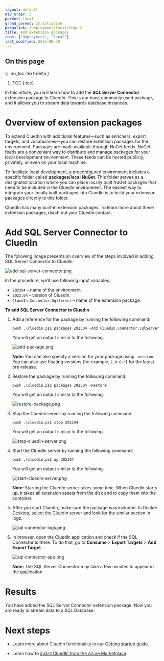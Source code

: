 ```yaml
---
layout: default
nav_order: 3
parent: Local
grand_parent: Installation
permalink: /deployment/local/step-3
title: Add extension packages
tags: ["deployment", "local"]
last_modified: 2023-06-30
---
```

## On this page
{: .no_toc .text-delta }
1. TOC
{:toc}

In this article, you will learn how to add the **SQL Server Connector** extension package to CluedIn. This is our most commonly used package, and it allows you to stream data towards database instances.

# Overview of extension packages

To extend CluedIn with additional features—such as enrichers, export targets, and vocabularies—you can restore extension packages for the environment. Packages are made available through NuGet feeds. NuGet feeds are a convenient way to distribute and manage packages for your local development environment. These feeds can be hosted publicly, privately, or even on your local machine.

To facilitate local development, a preconfigured environment includes a specific folder called **packages/local NuGet**. This folder serves as a designated location where you can place locally built NuGet packages that need to be included in the CluedIn environment. The easiest way to integrate your locally built packages into CluedIn is to build your extension packages directly to this folder.

CluedIn has many built-in extension packages. To learn more about these extension packages, reach out your CluedIn contact.

# Add SQL Server Connector to CluedIn

The following image presents an overview of the steps involved in adding SQL Server Connector to CluedIn.

![add-sql-server-connector.png](../../assets/images/local-install/add-sql-server-connector.png)

In the procedure, we'll use following input variables:

- `202304` – name of the environment
- `2023.04` – version of CluedIn.
- `CluedIn.Connector.SqlServer` – name of the extension package.

**To add SQL Server Connector to CluedIn**

1. Add a reference for the package by running the following command:

    ```pwsh .\cluedin.ps1 packages 202304 -Add CluedIn.Connector.SqlServer```

    You will get an output similar to the following.    
 
    ![add-package.png](../../assets/images/local-install/add-package.png)

    **Note:** You can also specify a version for your package using `-version`. You can also use floating versions (for example, `1.0.0-*`) for the latest pre-release.

1. Restore the package by running the following command:

    ```pwsh .\cluedin.ps1 packages 202304 -Restore```

    You will get an output similar to the following.

    ![restore-package.png](../../assets/images/local-install/restore-package.png)

1. Stop the CluedIn server by running the following command:

    ```pwsh .\cluedin.ps1 stop 202304```

    You will get an output similar to the following.

    ![stop-cluedin-server.png](../../assets/images/local-install/stop-cluedin-server.png)

1. Start the CluedIn server by running the following command:

    ```pwsh .\cluedin.ps1 up 202304```

    You will get an output similar to the following.

    ![start-cluedin-server.png](../../assets/images/local-install/start-cluedin-server.png)

    **Note:** Starting the CluedIn server takes some time. When CluedIn starts up, it takes all extension assets from the disk and to copy them into the container.

1.  After you start CluedIn, make sure the package was included. In Docker Desktop, select the CluedIn server and look for the similar section in logs.

    ![sql-connector-logs.png](../../assets/images/local-install/sql-connector-logs.png)

1. In browser, open the CluedIn application and check if the SQL Connector is there. To do that, go to **Consume** > **Export Targets** > **Add Export Target**.

    ![sql-connector-app.png](../../assets/images/local-install/sql-connector-app.png)

    **Note:** The SQL Server Connector may take a few minutes to appear in the application.

# Results

You have added the SQL Server Connector extension package. Now you are ready to stream data to a SQL Database.

# Next steps

- Learn more about CluedIn functionality in our [Getting started guide](/getting-started).

- Learn how to [install CluedIn from the Azure Marketplace](/deployment/azure-marketplace).